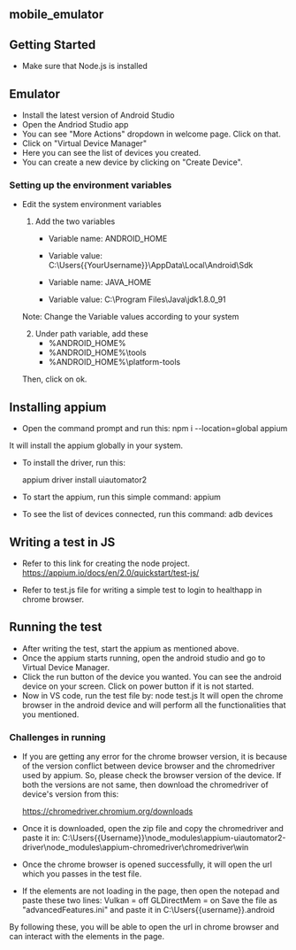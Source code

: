 ## mobile_emulator

## Getting Started

- Make sure that Node.js is installed

## Emulator

- Install the latest version of Android Studio
- Open the Andriod Studio app
- You can see "More Actions" dropdown in welcome page. Click on that.
- Click on "Virtual Device Manager"
- Here you can see the list of devices you created.
- You can create a new device by clicking on "Create Device".

### Setting up the environment variables

- Edit the system environment variables

  1.  Add the two variables

      - Variable name: ANDROID_HOME
      - Variable value: C:\Users\{{YourUsername}}\AppData\Local\Android\Sdk

      - Variable name: JAVA_HOME
      - Variable value: C:\Program Files\Java\jdk1.8.0_91

  Note: Change the Variable values according to your system

  2. Under path variable, add these
     - %ANDROID_HOME%
     - %ANDROID_HOME%\tools
     - %ANDROID_HOME%\platform-tools

  Then, click on ok.

## Installing appium

- Open the command prompt and run this:
  npm i --location=global appium

It will install the appium globally in your system.

- To install the driver, run this:

  appium driver install uiautomator2

- To start the appium, run this simple command:
  appium

- To see the list of devices connected, run this command:
  adb devices

## Writing a test in JS

- Refer to this link for creating the node project.
  https://appium.io/docs/en/2.0/quickstart/test-js/

- Refer to test.js file for writing a simple test to login to healthapp in chrome browser.

## Running the test

- After writing the test, start the appium as mentioned above.
- Once the appium starts running, open the android studio and go to Virtual Device Manager.
- Click the run button of the device you wanted. You can see the android device on your screen. Click on power button if it is not started.
- Now in VS code, run the test file by:
  node test.js
  It will open the chrome browser in the android device and will perform all the functionalities that you mentioned.

### Challenges in running

- If you are getting any error for the chrome browser version, it is because of the version conflict between device browser and the chromedriver used by appium. So, please check the browser version of the device. If both the versions are not same, then download the chromedriver of device's version from this:

  https://chromedriver.chromium.org/downloads

- Once it is downloaded, open the zip file and copy the chromedriver and paste it in:
  C:\Users\{{Username}}\node_modules\appium-uiautomator2-driver\node_modules\appium-chromedriver\chromedriver\win

- Once the chrome browser is opened successfully, it will open the url which you passes in the test file.
- If the elements are not loading in the page, then open the notepad and paste these two lines:
  Vulkan = off
  GLDirectMem = on
  Save the file as "advancedFeatures.ini" and paste it in C:\Users\{{username}}\.android

By following these, you will be able to open the url in chrome browser and can interact with the elements in the page.
